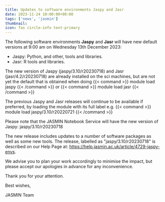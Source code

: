 ```yaml
---
title: Updates to software environments Jaspy and Jasr
date: 2023-11-24 10:00:00+00:00
tags: ['news', 'jasmin']
thumbnail: 
icon: fas circle-info text-primary
---
```


The following software environments **Jaspy** and **Jasr** will have new default versions at 9:00 am on Wednesday 13th December 2023:

- Jaspy: Python, and other, tools and libraries.
- Jasr: R tools and libraries.

The new version of Jaspy (jaspy/3.10/r20230718) and Jasr (jasr/4.2/r20230718) are already installed on the sci machines, but are not yet the default that is obtained when doing {{< command >}} module load jaspy {{< /command >}} or  {{< command >}} module load jasr {{< /command >}}

The previous Jaspy and Jasr releases will continue to be available if preferred, by loading the module with its full label e.g. {{< command >}} module load jaspy/3.10/r20220721 {{< /command >}}

Please note that the JASMIN Notebook Service will have the new version of Jaspy: jaspy/3.10/r20230718

The new release includes updates to a number of software packages as well as some new tools. The release, labelled as "jaspy/3.10/r20230718" is described on our Help Page at: https://help.jasmin.ac.uk/article/4729-jaspy-envs.

We advise you to plan your work accordingly to minimise the impact, but please accept our apologies in advance for any inconvenience.

Thank you for your attention.

Best wishes,

JASMIN Team
